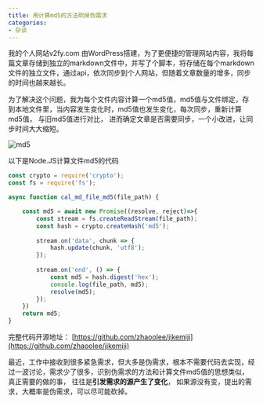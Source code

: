 ```yaml
---
title: 用计算md5的方法砍掉伪需求
categories:
- 杂谈
---
```




我的个人网站v2fy.com 由WordPress搭建，为了更便捷的管理网站内容，我将每篇文章存储到独立的markdown文件中，并写了个脚本，将存储在每个markdown文件的独立文件，通过api，依次同步到个人网站，但随着文章数量的增多，同步的时间也越来越长。



为了解决这个问题，我为每个文件内容计算一个md5值，md5值与文件绑定，存到本地文件里，当内容发生变化时，md5值也发生变化，每次同步，重新计算md5值， 与旧md5值进行对比， 进而确定文章是否需要同步，一个小改进，让同步时间大大缩短。



![md5](https://cdn.fangyuanxiaozhan.com/assets/1628250811559jmAmRNkA.png)

以下是Node.JS计算文件md5的代码

```javascript
const crypto = require('crypto');
const fs = require('fs');

async function cal_md_file_md5(file_path) {

    const md5 = await new Promise((resolve, reject)=>{
        const stream = fs.createReadStream(file_path);
        const hash = crypto.createHash('md5');
    
        stream.on('data', chunk => {
            hash.update(chunk, 'utf8');
        });
    
        stream.on('end', () => {
            const md5 = hash.digest('hex');
            console.log(file_path, md5);
            resolve(md5);
        });
    })
    return md5;
}
```



完整代码开源地址： [https://github.com/zhaoolee/jikemiji](https://github.com/zhaoolee/jikemiji)



最近，工作中接收到很多紧急需求，但大多是伪需求，根本不需要代码去实现，经过一波讨论，需求少了很多，识别伪需求的方法和计算文件md5值的思想类似，真正需要的做的事， 往往是**引发需求的源产生了变化**， 如果源没有变，提出的需求，大概率是伪需求，可以尽可能砍掉。





